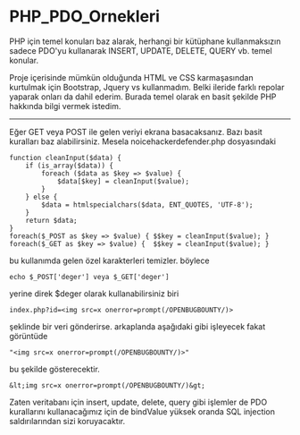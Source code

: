 # PHP_PDO_Ornekleri
PHP için temel konuları baz alarak, herhangi bir kütüphane kullanmaksızın sadece PDO'yu kullanarak INSERT, UPDATE, DELETE, QUERY vb. temel konular.


Proje içerisinde mümkün olduğunda HTML ve CSS karmaşasından kurtulmak için Bootstrap, Jquery vs kullanmadım. 
Belki ileride farklı repolar yaparak onları da dahil ederim. Burada temel olarak en basit şekilde PHP hakkında bilgi vermek istedim.




----
Eğer GET veya POST ile gelen veriyi ekrana basacaksanız.
Bazı basit kuralları baz alabilirsiniz.
Mesela noicehackerdefender.php dosyasındaki
```
function cleanInput($data) {
    if (is_array($data)) {
        foreach ($data as $key => $value) {
            $data[$key] = cleanInput($value);
        }
    } else {
        $data = htmlspecialchars($data, ENT_QUOTES, 'UTF-8');
    }
    return $data;
}
foreach($_POST as $key => $value) { $$key = cleanInput($value); }
foreach($_GET as $key => $value) {  $$key = cleanInput($value); }
```
bu kullanımda gelen özel karakterleri temizler.
böylece
```
echo $_POST['deger'] veya $_GET['deger']
```
yerine direk $deger olarak kullanabilirsiniz biri
```
index.php?id=<img src=x onerror=prompt(/OPENBUGBOUNTY/)>
```
şeklinde bir veri gönderirse.
arkaplanda aşağıdaki gibi işleyecek fakat görüntüde
```
"<img src=x onerror=prompt(/OPENBUGBOUNTY/)>"
```
bu şekilde gösterecektir.
```
&lt;img src=x onerror=prompt(/OPENBUGBOUNTY/)&gt;
```

Zaten veritabanı için insert, update, delete, query gibi işlemler de PDO kurallarını kullanacağımız için de bindValue yüksek oranda SQL injection saldırılarından sizi koruyacaktır.
